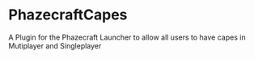 PhazecraftCapes
===============

A Plugin for the Phazecraft Launcher to allow all users to have capes in Mutiplayer and Singleplayer

